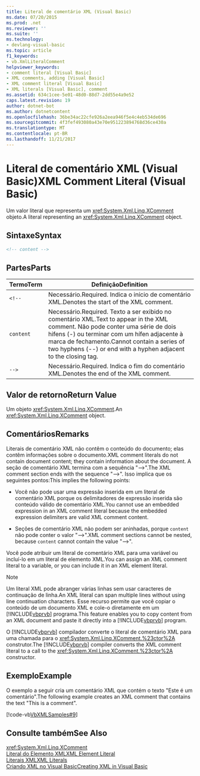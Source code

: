 ```yaml
---
title: Literal de comentário XML (Visual Basic)
ms.date: 07/20/2015
ms.prod: .net
ms.reviewer: ''
ms.suite: ''
ms.technology:
- devlang-visual-basic
ms.topic: article
f1_keywords:
- vb.XmlLiteralComment
helpviewer_keywords:
- comment literal [Visual Basic]
- XML comments, adding [Visual Basic]
- XML comment literal [Visual Basic]
- XML literals [Visual Basic], comment
ms.assetid: 634c1cee-5e01-48d0-88d7-2dd55e4a9e52
caps.latest.revision: 19
author: dotnet-bot
ms.author: dotnetcontent
ms.openlocfilehash: 36be34ac22cfe926a2eea946f5e4c4eb534de696
ms.sourcegitcommit: 4f3fef493080a43e70e951223894768d36ce430a
ms.translationtype: MT
ms.contentlocale: pt-BR
ms.lasthandoff: 11/21/2017
---
```

# <a name="xml-comment-literal-visual-basic"></a><span data-ttu-id="f55f3-102">Literal de comentário XML (Visual Basic)</span><span class="sxs-lookup"><span data-stu-id="f55f3-102">XML Comment Literal (Visual Basic)</span></span>
<span data-ttu-id="f55f3-103">Um valor literal que representa um <xref:System.Xml.Linq.XComment> objeto.</span><span class="sxs-lookup"><span data-stu-id="f55f3-103">A literal representing an <xref:System.Xml.Linq.XComment> object.</span></span>  
  
## <a name="syntax"></a><span data-ttu-id="f55f3-104">Sintaxe</span><span class="sxs-lookup"><span data-stu-id="f55f3-104">Syntax</span></span>  
  
```xml  
<!-- content -->  
```  
  
## <a name="parts"></a><span data-ttu-id="f55f3-105">Partes</span><span class="sxs-lookup"><span data-stu-id="f55f3-105">Parts</span></span>  
  
|<span data-ttu-id="f55f3-106">Termo</span><span class="sxs-lookup"><span data-stu-id="f55f3-106">Term</span></span>|<span data-ttu-id="f55f3-107">Definição</span><span class="sxs-lookup"><span data-stu-id="f55f3-107">Definition</span></span>|  
|---|---|  
|`<!--`|<span data-ttu-id="f55f3-108">Necessário.</span><span class="sxs-lookup"><span data-stu-id="f55f3-108">Required.</span></span> <span data-ttu-id="f55f3-109">Indica o início de comentário XML.</span><span class="sxs-lookup"><span data-stu-id="f55f3-109">Denotes the start of the XML comment.</span></span>|  
|`content`|<span data-ttu-id="f55f3-110">Necessário.</span><span class="sxs-lookup"><span data-stu-id="f55f3-110">Required.</span></span> <span data-ttu-id="f55f3-111">Texto a ser exibido no comentário XML.</span><span class="sxs-lookup"><span data-stu-id="f55f3-111">Text to appear in the XML comment.</span></span> <span data-ttu-id="f55f3-112">Não pode conter uma série de dois hifens (-) ou terminar com um hífen adjacente à marca de fechamento.</span><span class="sxs-lookup"><span data-stu-id="f55f3-112">Cannot contain a series of two hyphens (--) or end with a hyphen adjacent to the closing tag.</span></span>|  
|`-->`|<span data-ttu-id="f55f3-113">Necessário.</span><span class="sxs-lookup"><span data-stu-id="f55f3-113">Required.</span></span> <span data-ttu-id="f55f3-114">Indica o fim do comentário XML.</span><span class="sxs-lookup"><span data-stu-id="f55f3-114">Denotes the end of the XML comment.</span></span>|  
  
## <a name="return-value"></a><span data-ttu-id="f55f3-115">Valor de retorno</span><span class="sxs-lookup"><span data-stu-id="f55f3-115">Return Value</span></span>  
 <span data-ttu-id="f55f3-116">Um objeto <xref:System.Xml.Linq.XComment>.</span><span class="sxs-lookup"><span data-stu-id="f55f3-116">An <xref:System.Xml.Linq.XComment> object.</span></span>  
  
## <a name="remarks"></a><span data-ttu-id="f55f3-117">Comentários</span><span class="sxs-lookup"><span data-stu-id="f55f3-117">Remarks</span></span>  
 <span data-ttu-id="f55f3-118">Literais de comentário XML não contêm o conteúdo do documento; elas contêm informações sobre o documento.</span><span class="sxs-lookup"><span data-stu-id="f55f3-118">XML comment literals do not contain document content; they contain information about the document.</span></span> <span data-ttu-id="f55f3-119">A seção de comentário XML termina com a sequência "-->".</span><span class="sxs-lookup"><span data-stu-id="f55f3-119">The XML comment section ends with the sequence "-->".</span></span> <span data-ttu-id="f55f3-120">Isso implica que os seguintes pontos:</span><span class="sxs-lookup"><span data-stu-id="f55f3-120">This implies the following points:</span></span>  
  
-   <span data-ttu-id="f55f3-121">Você não pode usar uma expressão inserida em um literal de comentário XML porque os delimitadores de expressão inserida são conteúdo válido de comentário XML.</span><span class="sxs-lookup"><span data-stu-id="f55f3-121">You cannot use an embedded expression in an XML comment literal because the embedded expression delimiters are valid XML comment content.</span></span>  
  
-   <span data-ttu-id="f55f3-122">Seções de comentário XML não podem ser aninhadas, porque `content` não pode conter o valor "-->".</span><span class="sxs-lookup"><span data-stu-id="f55f3-122">XML comment sections cannot be nested, because `content` cannot contain the value "-->".</span></span>  
  
 <span data-ttu-id="f55f3-123">Você pode atribuir um literal de comentário XML para uma variável ou incluí-lo em um literal de elemento XML.</span><span class="sxs-lookup"><span data-stu-id="f55f3-123">You can assign an XML comment literal to a variable, or you can include it in an XML element literal.</span></span>  
  
> [!NOTE]
>  <span data-ttu-id="f55f3-124">Um literal XML pode abranger várias linhas sem usar caracteres de continuação de linha.</span><span class="sxs-lookup"><span data-stu-id="f55f3-124">An XML literal can span multiple lines without using line continuation characters.</span></span> <span data-ttu-id="f55f3-125">Esse recurso permite que você copiar o conteúdo de um documento XML e cole-o diretamente em um [!INCLUDE[vbprvb](~/includes/vbprvb-md.md)] programa.</span><span class="sxs-lookup"><span data-stu-id="f55f3-125">This feature enables you to copy content from an XML document and paste it directly into a [!INCLUDE[vbprvb](~/includes/vbprvb-md.md)] program.</span></span>  
  
 <span data-ttu-id="f55f3-126">O [!INCLUDE[vbprvb](~/includes/vbprvb-md.md)] compilador converte o literal de comentário XML para uma chamada para o <xref:System.Xml.Linq.XComment.%23ctor%2A> construtor.</span><span class="sxs-lookup"><span data-stu-id="f55f3-126">The [!INCLUDE[vbprvb](~/includes/vbprvb-md.md)] compiler converts the XML comment literal to a call to the <xref:System.Xml.Linq.XComment.%23ctor%2A> constructor.</span></span>  
  
## <a name="example"></a><span data-ttu-id="f55f3-127">Exemplo</span><span class="sxs-lookup"><span data-stu-id="f55f3-127">Example</span></span>  
 <span data-ttu-id="f55f3-128">O exemplo a seguir cria um comentário XML que contém o texto "Este é um comentário".</span><span class="sxs-lookup"><span data-stu-id="f55f3-128">The following example creates an XML comment that contains the text "This is a comment".</span></span>  
  
 [!code-vb[VbXMLSamples#9](../../../visual-basic/language-reference/operators/codesnippet/VisualBasic/xml-comment-literal_1.vb)]  
  
## <a name="see-also"></a><span data-ttu-id="f55f3-129">Consulte também</span><span class="sxs-lookup"><span data-stu-id="f55f3-129">See Also</span></span>  
 <xref:System.Xml.Linq.XComment>  
 [<span data-ttu-id="f55f3-130">Literal do Elemento XML</span><span class="sxs-lookup"><span data-stu-id="f55f3-130">XML Element Literal</span></span>](../../../visual-basic/language-reference/xml-literals/xml-element-literal.md)  
 [<span data-ttu-id="f55f3-131">Literais XML</span><span class="sxs-lookup"><span data-stu-id="f55f3-131">XML Literals</span></span>](../../../visual-basic/language-reference/xml-literals/index.md)  
 [<span data-ttu-id="f55f3-132">Criando XML no Visual Basic</span><span class="sxs-lookup"><span data-stu-id="f55f3-132">Creating XML in Visual Basic</span></span>](../../../visual-basic/programming-guide/language-features/xml/creating-xml.md)
